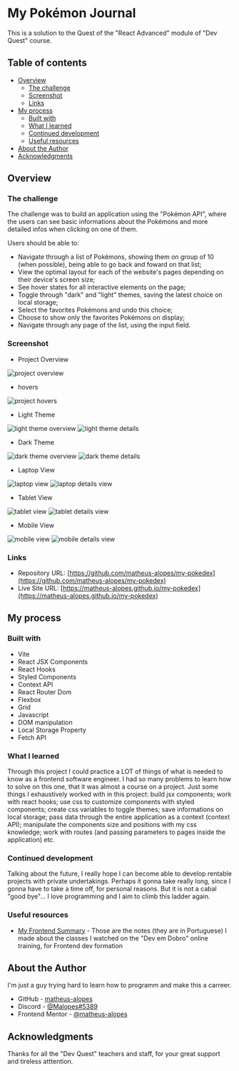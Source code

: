 # My Pokémon Journal

This is a solution to the Quest of the "React Advanced" module of "Dev Quest" course.

## Table of contents

- [Overview](#overview)
  - [The challenge](#the-challenge)
  - [Screenshot](#screenshot)
  - [Links](#links)
- [My process](#my-process)
  - [Built with](#built-with)
  - [What I learned](#what-i-learned)
  - [Continued development](#continued-development)
  - [Useful resources](#useful-resources)
- [About the Author](#about-the-author)
- [Acknowledgments](#acknowledgments)

## Overview

### The challenge

The challenge was to build an application using the "Pokémon API", where the users can see basic informations about the Pokémons and more detailed infos when clicking on one of them. 

Users should be able to:

- Navigate through a list of Pokémons, showing them on group of 10 (when possible), being able to go back and foward on that list; 
- View the optimal layout for each of the website's pages depending on their device's screen size;
- See hover states for all interactive elements on the page;
- Toggle through "dark" and "light" themes, saving the latest choice on local storage;
- Select the favorites Pokémons and undo this choice;
- Choose to show only the favorites Pokémons on display;
- Navigate through any page of the list, using the input field.

### Screenshot

- Project Overview
<img src="src/assets/project-presentation-files/project-overview.gif" alt="project overview" />

- hovers
<img src="src/assets/project-presentation-files/hovers.gif" alt="project hovers" />

- Light Theme
<img src="src/assets/project-presentation-files/light-theme.png" alt="light theme overview" />
<img src="src/assets/project-presentation-files/light-theme-details.png" alt="light theme details" />

- Dark Theme
<img src="src/assets/project-presentation-files/dark-theme.png" alt="dark theme overview" />
<img src="src/assets/project-presentation-files/dark-theme-details.png" alt="dark theme details" />

- Laptop View
<img src="src/assets/project-presentation-files/laptop-view.png" alt="laptop view" />
<img src="src/assets/project-presentation-files/laptop-details-view.png" alt="laptop details view" />

- Tablet View
<img src="src/assets/project-presentation-files/tablet-view.gif" alt="tablet view" />
<img src="src/assets/project-presentation-files/tablet-details-view.png" alt="tablet details view" />

- Mobile View
<img src="src/assets/project-presentation-files/mobile-view.png" alt="mobile view" />
<img src="src/assets/project-presentation-files/mobile-details-view.gif" alt="mobile details view" />

### Links

- Repository URL: [https://github.com/matheus-alopes/my-pokedex](https://github.com/matheus-alopes/my-pokedex)
- Live Site URL: [https://matheus-alopes.github.io/my-pokedex](https://matheus-alopes.github.io/my-pokedex)

## My process

### Built with

- Vite
- React JSX Components
- React Hooks
- Styled Components
- Context API
- React Router Dom
- Flexbox
- Grid
- Javascript
- DOM manipulation
- Local Storage Property
- Fetch API

### What I learned

Through this project I could practice a LOT of things of what is needed to know as a frontend software engineer. I had so many problems to learn how to solve on this one, that it was almost a course on a project. Just some things I exhaustively worked with in this project: build jsx components; work with react hooks; use css to customize components with styled components; create css variables to toggle themes; save informations on local storage; pass data through the entire application as a context (context API); manipulate the components size and positions with my css knowledge; work with routes (and passing parameters to pages inside the application) etc.

### Continued development

Talking about the future, I really hope I can become able to develop rentable projects with private undertakings. Perhaps it gonna take really long, since I gonna have to take a time off, for personal reasons. But it is not a cabal "good bye"... I love programming and I aim to climb this ladder again.

### Useful resources

- [My Frontend Summary](https://just-patch-a6b.notion.site/Resumo-De-Aulas-do-DevQuest-4092469f5cb04a3a913b87cd3d7601b4) - Those are the notes (they are in Portuguese) I made about the classes I watched on the "Dev em Dobro" online training, for Frontend dev formation

## About the Author

I'm just a guy trying hard to learn how to programm and make this a carreer.
- GitHub - [matheus-alopes](https://github.com/matheus-alopes)
- Discord - [@Malopes#5389](https://discord.com/channels/@Malopes#5389)
- Frontend Mentor - [@matheus-alopes](https://www.frontendmentor.io/profile/matheus-alopes)

## Acknowledgments

Thanks for all the "Dev Quest" teachers and staff, for your great support and tireless atttention.
